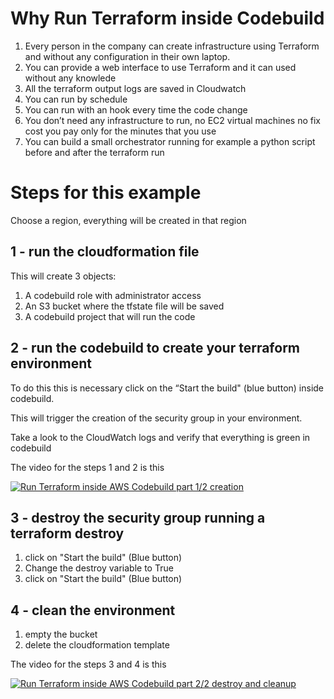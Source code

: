 Why Run Terraform inside Codebuild
==================================

1. Every person in the company can create infrastructure using Terraform and without any configuration in their own laptop.
2. You can provide a web interface to use Terraform and it can used without any knowlede
3. All the terraform output logs are saved in Cloudwatch
4. You can run by schedule
5. You can run with an hook every time the code change
6. You don’t need any infrastructure to run, no EC2 virtual machines no fix cost you pay only for the minutes that you use
7. You can build a small orchestrator running for example a python script before and after the terraform run

Steps for this example
======================

Choose a region, everything will be created in that region

1 - run the cloudformation file
-------------------------------

This will create 3 objects:

1. A codebuild role with administrator access
2. An S3 bucket where the tfstate file will be saved
3. A codebuild project that will run the code

2 - run the codebuild to create your terraform environment
----------------------------------------------------------

To do this this is necessary click on the “Start the build" (blue button) inside codebuild.

This will trigger the creation of the security group in your environment.

Take a look to the CloudWatch logs and verify that everything is green in codebuild

The video for the steps 1 and 2 is this

[![Run Terraform inside AWS Codebuild part 1/2 creation](https://img.youtube.com/vi/sXTRS9eKlHA/0.jpg)](https://www.youtube.com/watch?v=sXTRS9eKlHA)


3 - destroy the security group running a terraform destroy
----------------------------------------------------------

1. click on "Start the build" (Blue button)
2. Change the destroy variable to True
3. click on "Start the build" (Blue button)

4 - clean the environment
-------------------------

1. empty the bucket
2. delete the cloudformation template

The video for the steps 3 and 4 is this

[![Run Terraform inside AWS Codebuild part 2/2 destroy and cleanup](https://img.youtube.com/vi/OXrfUhEK2yQ/0.jpg)](https://www.youtube.com/watch?v=OXrfUhEK2yQ)
